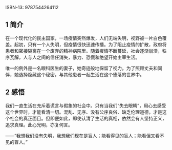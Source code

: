 
ISBN-13: 9787544264112

## 1 简介

在一个现代化的民主国家，一场疫情突然爆发，人们无端失明，视野被一片白色覆盖。起初，只有一个人失明，但疫情很快迅速传播。为了阻止疫情的扩散，政府将患者和密接隔离在一个废弃的精神病院里。随着疫情不断蔓延，社会逐渐崩溃，秩序瓦解，人与人之间的信任消失，暴力、恐慌和绝望开始主宰生活。

唯一的例外是一名眼科医生的妻子，她奇迹般地保留了视力。为了照顾丈夫和同伴，她选择隐藏这个秘密，与其他患者一起生活在这个堕落的世界中。

## 2 感悟

我们一直生活在充斥着谎言与假象的社会中。只有当我们“失去眼睛”，用心去感受这个世界时，才能看清一切。混乱、无序、没有公序良俗、缺乏伦理道德，才是这个社会的真正面目。但即便如此，即使认清了生活的真相，依然会有人坚持正义，追求真理。此心光明，亦复何言。

——“我想我们没有失明，我想我们现在是盲人；能看得见的盲人；能看但又看不见的盲人。”

